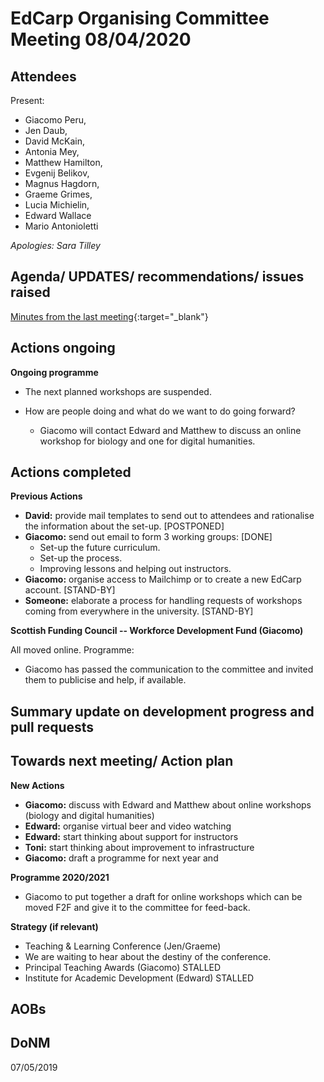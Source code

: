 # EdCarp Organising Committee Meeting 08/04/2020

## Attendees

Present: 

* Giacomo Peru, 
* Jen Daub, 
* David McKain, 
* Antonia Mey, 
* Matthew Hamilton, 
* Evgenij Belikov, 
* Magnus Hagdorn, 
* Graeme Grimes, 
* Lucia Michielin, 
* Edward Wallace 
* Mario Antonioletti

_Apologies: Sara Tilley_


## Agenda/ UPDATES/ recommendations/ issues raised

[Minutes from the last meeting](https://github.com/edcarp/organising-committee/blob/EdCarp-OrgCom-minutes-Rob/minutes/2020-02-07-EdCarp-Organising-Committee.md){:target="_blank"}

## Actions ongoing

**Ongoing programme**

* The next planned workshops are suspended.
* How are people doing and what do we want to do going forward?

  * Giacomo will contact Edward and Matthew to discuss an online workshop for biology and one for digital humanities.


## Actions completed

**Previous Actions**

* **David:** provide mail templates to send out to attendees and rationalise the information about the set-up. [POSTPONED]
* **Giacomo:** send out email to form 3 working groups: [DONE]
  * Set-up the future curriculum.
  * Set-up the process.
  * Improving lessons and helping out instructors.
* **Giacomo:** organise access to Mailchimp or to create a new EdCarp account. [STAND-BY]
* **Someone:** elaborate a process for handling requests of workshops coming from everywhere in the university. [STAND-BY]

**Scottish Funding Council -- Workforce Development Fund (Giacomo)**

All moved online. Programme:

* Giacomo has passed the communication to the committee and invited them to publicise and help, if available.



## Summary update on development progress and pull requests

## Towards next meeting/ Action plan

**New Actions**

* **Giacomo:** discuss with Edward and Matthew about online workshops (biology and digital humanities)
* **Edward:** organise virtual beer and video watching
* **Edward:** start thinking about support for instructors
* **Toni:** start thinking about improvement to infrastructure
* **Giacomo:** draft a programme for next year and 

**Programme 2020/2021**

* Giacomo to put together a draft for online workshops which can be moved F2F and give it to the committee for feed-back.

**Strategy (if relevant)**

* Teaching & Learning Conference (Jen/Graeme)
* We are waiting to hear about the destiny of the conference.
* Principal Teaching Awards (Giacomo) STALLED
* Institute for Academic Development (Edward) STALLED

## AOBs

## DoNM

07/05/2019

